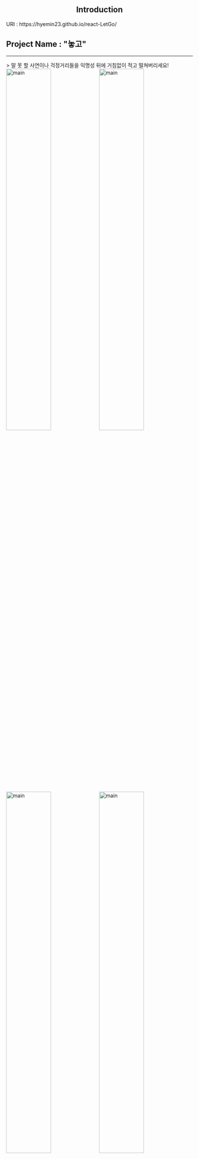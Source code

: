 
<h2 align="center"> Introduction </h2>
 URI : https://hyemin23.github.io/react-LetGo/
  <h2 align="left">Project Name : "놓고"</h2>
<hr/>
 > 말 못 할 사연이나 걱정거리들을 익명성 뒤에 거침없이 적고 떨쳐버리세요!
<div width="100%">
<img src="https://user-images.githubusercontent.com/54235714/112762222-7e36fa80-9039-11eb-8575-0ffe6e0ce065.png" alt="main" width="49%" height="50%" margin="0%" padding="0%" display="block" border="0" box-sizing="border-box"/>
<img src="https://user-images.githubusercontent.com/54235714/112762222-7e36fa80-9039-11eb-8575-0ffe6e0ce065.png" alt="main" width="49%" height="50%" margin="0%" padding="0%"display="block" border="0" box-sizing="border-box"/>
</div>

<div width="100%">
 <img src="https://user-images.githubusercontent.com/54235714/112762222-7e36fa80-9039-11eb-8575-0ffe6e0ce065.png" alt="main" width="49%" height="50%" margin="0%" padding="0%" display="block" border="0" box-sizing="border-box"/>
 <img src="https://user-images.githubusercontent.com/54235714/112762222-7e36fa80-9039-11eb-8575-0ffe6e0ce065.png" alt="main" width="49%" height="50%" margin="0%" padding="0%" display="block" border="0" box-sizing="border-box"/>
 </div>
 


### 기획의도
<p>
  <h4>"걱정","근심" 여기에 놓고 가세요.</h4>
</p>
